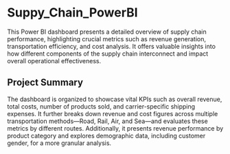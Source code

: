 # Suppy_Chain_PowerBI
This Power BI dashboard presents a detailed overview of supply chain performance, highlighting crucial metrics such as revenue generation, transportation efficiency, and cost analysis. It offers valuable insights into how different components of the supply chain interconnect and impact overall operational effectiveness.

## Project Summary
The dashboard is organized to showcase vital KPIs such as overall revenue, total costs, number of products sold, and carrier-specific shipping expenses. It further breaks down revenue and cost figures across multiple transportation methods—Road, Rail, Air, and Sea—and evaluates these metrics by different routes. Additionally, it presents revenue performance by product category and explores demographic data, including customer gender, for a more granular analysis.
